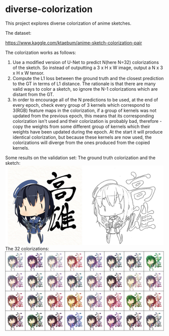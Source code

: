 # diverse-colorization
This project explores diverse colorization of anime sketches.

The dataset:

https://www.kaggle.com/ktaebum/anime-sketch-colorization-pair

The colorization works as follows:
1. Use a modified version of U-Net to predict N(here N=32) colorizations of the sketch. So instead of outputting a 3 x H x W image, output a N x 3 x H x W tensor.
2. Compute the L1 loss between the ground truth and the closest prediction to the GT in terms of L1 distance. The rationale is that there are many valid ways to color a sketch, so ignore the N-1 colorizations which are distant from the GT.
3. In order to encourage all of the N predictions to be used, at the end of every epoch, check every group of 3 kernels which correspond to 3(RGB) feature maps in the colorization, if a group of kernels was not updated from the previous epoch, this means that its corresponding colorization isn't used and their colorization is probably bad, therefore - copy the weights from some different group of kernels which their weights have been updated during the epoch. At the start it will produce identical colorization, but because these kernels are now used, the colorizations will diverge from the ones produced from the copied kernels.

Some results on the validation set:
The ground truth colorization and the sketch:
![alt text](/colorizations/sk1_1.png?raw=true)
The 32 colorizations:
![alt text](/colorizations/grid_32_1.png?raw=true)



